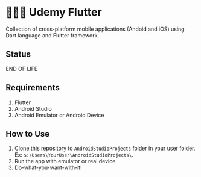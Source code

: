 # 👩🏻‍⚕️ Udemy Flutter
Collection of cross-platform mobile applications (Andoid and iOS) using Dart language and Flutter framework.

## Status
END OF LIFE

## Requirements
1. Flutter
2. Android Studio
3. Android Emulator or Android Device

## How to Use
1. Clone this repository to `AndroidStudioProjects` folder in your user folder. Ex: `$:\Users\YourUser\AndroidStudioProjects\`.
2. Run the app with emulator or real device.
3. Do-what-you-want-with-it!
